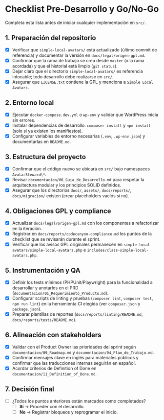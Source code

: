 # Checklist Pre-Desarrollo y Go/No-Go

Completa esta lista antes de iniciar cualquier implementación en `src/`.

## 1. Preparación del repositorio
- [x] Verificar que `simple-local-avatars/` está actualizado (último commit de referencia) y documentar la versión en `docs/legal/origen-gpl.md`.
- [x] Confirmar que la rama de trabajo se crea desde `master` (o la rama acordada) y que el historial está limpio (`git status`).
- [x] Dejar claro que el directorio `simple-local-avatars/` es referencia intocable; todo desarrollo debe realizarse en `src/`.
- [x] Asegurar que `LICENSE.txt` contiene la GPL y menciona a `Simple Local Avatars`.

## 2. Entorno local
- [x] Ejecutar `docker-compose.dev.yml` o `wp-env` y validar que WordPress inicia sin errores.
- [x] Instalar dependencias de desarrollo: `composer install` y `npm install` (solo si ya existen los manifiestos).
- [x] Configurar variables de entorno necesarias (`.env`, `.wp-env.json`) y documentarlas en `README.md`.

## 3. Estructura del proyecto
- [x] Confirmar que el código nuevo se ubicará en `src/` bajo namespaces `AvatarSteward\*`.
- [x] Revisar `documentacion/06_Guia_de_Desarrollo.md` para respetar la arquitectura modular y los principios SOLID definidos.
- [x] Asegurar que los directorios `docs/`, `assets/`, `docs/reports/`, `docs/migracion/` existen (crear placeholders vacíos si no).

## 4. Obligaciones GPL y compliance
- [x] Actualizar `docs/legal/origen-gpl.md` con los componentes a refactorizar en la iteración.
- [x] Registrar en `docs/reports/codecanyon-compliance.md` los puntos de la checklist que se revisarán durante el sprint.
- [x] Verificar que los avisos GPL originales permanecen en `simple-local-avatars/simple-local-avatars.php` e `includes/class-simple-local-avatars.php`.

## 5. Instrumentación y QA
- [x] Definir los tests mínimos (PHPUnit/Playwright) para la funcionalidad a desarrollar y anotarlos en el PRD (`documentacion/01_Requerimiento_Producto.md`).
- [x] Configurar scripts de linting y pruebas (`composer lint`, `composer test`, `npm run lint`) en la herramienta CI elegida (ver `composer.json` y `package.json`).
- [x] Preparar plantillas de reportes (`docs/reports/linting/README.md`, `docs/reports/tests/README.md`).

## 6. Alineación con stakeholders
- [x] Validar con el Product Owner las prioridades del sprint según `documentacion/09_Roadmap.md` y `documentacion/04_Plan_de_Trabajo.md`.
- [x] Confirmar mensajes clave en inglés para materiales públicos y confirmar que las traducciones internas seguirán en español.
- [x] Acordar criterios de Definition of Done en `documentacion/11_Definition_of_Done.md`.

## 7. Decisión final
- [ ] ¿Todos los puntos anteriores están marcados como completados?
  - [ ] **Sí** → Proceder con el desarrollo.
  - [ ] **No** → Registrar bloqueos y reprogramar el inicio.
